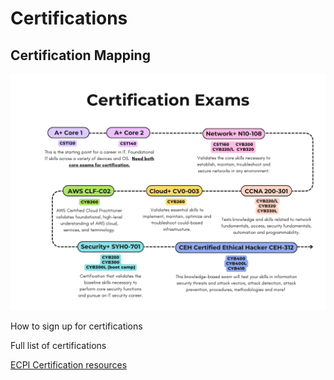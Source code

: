 # Certifications

## Certification Mapping
![map of certification vs classes](CertificationClassMap.png)

How to sign up for certifications

Full list of certifications

[ECPI Certification resources](https://ecpi.libguides.com/CertificationsECPI)
